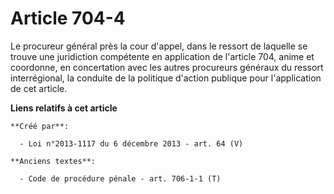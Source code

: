 # Article 704-4

Le procureur général près la cour d'appel, dans le ressort de laquelle se trouve une juridiction compétente en application de
l'article 704,  anime et coordonne, en concertation avec les autres procureurs généraux  du ressort interrégional, la
conduite de la politique d'action publique  pour l'application de cet article.

**Liens relatifs à cet article**

	**Créé par**:

	  - Loi n°2013-1117 du 6 décembre 2013 - art. 64 (V)

	**Anciens textes**:

	  - Code de procédure pénale - art. 706-1-1 (T)
